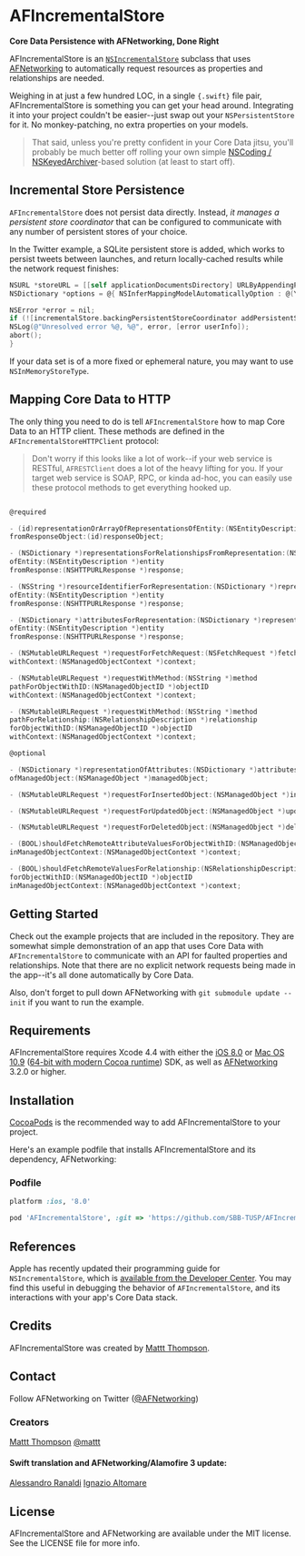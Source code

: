 # AFIncrementalStore
**Core Data Persistence with AFNetworking, Done Right**

AFIncrementalStore is an [`NSIncrementalStore`](http://nshipster.com/nsincrementalstore/) subclass that uses [AFNetworking](https://github.com/afnetworking/afnetworking) to automatically request resources as properties and relationships are needed.

Weighing in at just a few hundred LOC, in a single `{.swift}` file pair, AFIncrementalStore is something you can get your head around. Integrating it into your project couldn't be easier--just swap out your `NSPersistentStore` for it. No monkey-patching, no extra properties on your models.

> That said, unless you're pretty confident in your Core Data jitsu, you'll probably be much better off rolling your own simple [NSCoding / NSKeyedArchiver](http://nshipster.com/nscoding/)-based solution (at least to start off).

## Incremental Store Persistence

`AFIncrementalStore` does not persist data directly. Instead, _it manages a persistent store coordinator_ that can be configured to communicate with any number of persistent stores of your choice.

In the Twitter example, a SQLite persistent store is added, which works to persist tweets between launches, and return locally-cached results while the network request finishes:

``` objective-c
NSURL *storeURL = [[self applicationDocumentsDirectory] URLByAppendingPathComponent:@"Twitter.sqlite"];
NSDictionary *options = @{ NSInferMappingModelAutomaticallyOption : @(YES) };

NSError *error = nil;
if (![incrementalStore.backingPersistentStoreCoordinator addPersistentStoreWithType:NSSQLiteStoreType configuration:nil URL:storeURL options:options error:&error]) {
NSLog(@"Unresolved error %@, %@", error, [error userInfo]);
abort();
}
```

If your data set is of a more fixed or ephemeral nature, you may want to use `NSInMemoryStoreType`.

## Mapping Core Data to HTTP

The only thing you need to do is tell `AFIncrementalStore` how to map Core Data to an HTTP client. These methods are defined in the `AFIncrementalStoreHTTPClient` protocol:

> Don't worry if this looks like a lot of work--if your web service is RESTful, `AFRESTClient` does a lot of the heavy lifting for you. If your target web service is SOAP, RPC, or kinda ad-hoc, you can easily use these protocol methods to get everything hooked up.

```objective-c

@required

- (id)representationOrArrayOfRepresentationsOfEntity:(NSEntityDescription *)entity
fromResponseObject:(id)responseObject;

- (NSDictionary *)representationsForRelationshipsFromRepresentation:(NSDictionary *)representation
ofEntity:(NSEntityDescription *)entity
fromResponse:(NSHTTPURLResponse *)response;

- (NSString *)resourceIdentifierForRepresentation:(NSDictionary *)representation
ofEntity:(NSEntityDescription *)entity
fromResponse:(NSHTTPURLResponse *)response;

- (NSDictionary *)attributesForRepresentation:(NSDictionary *)representation
ofEntity:(NSEntityDescription *)entity
fromResponse:(NSHTTPURLResponse *)response;

- (NSMutableURLRequest *)requestForFetchRequest:(NSFetchRequest *)fetchRequest
withContext:(NSManagedObjectContext *)context;

- (NSMutableURLRequest *)requestWithMethod:(NSString *)method
pathForObjectWithID:(NSManagedObjectID *)objectID
withContext:(NSManagedObjectContext *)context;

- (NSMutableURLRequest *)requestWithMethod:(NSString *)method
pathForRelationship:(NSRelationshipDescription *)relationship
forObjectWithID:(NSManagedObjectID *)objectID
withContext:(NSManagedObjectContext *)context;

@optional

- (NSDictionary *)representationOfAttributes:(NSDictionary *)attributes
ofManagedObject:(NSManagedObject *)managedObject;

- (NSMutableURLRequest *)requestForInsertedObject:(NSManagedObject *)insertedObject;

- (NSMutableURLRequest *)requestForUpdatedObject:(NSManagedObject *)updatedObject;

- (NSMutableURLRequest *)requestForDeletedObject:(NSManagedObject *)deletedObject;

- (BOOL)shouldFetchRemoteAttributeValuesForObjectWithID:(NSManagedObjectID *)objectID
inManagedObjectContext:(NSManagedObjectContext *)context;

- (BOOL)shouldFetchRemoteValuesForRelationship:(NSRelationshipDescription *)relationship
forObjectWithID:(NSManagedObjectID *)objectID
inManagedObjectContext:(NSManagedObjectContext *)context;
```

## Getting Started

Check out the example projects that are included in the repository. They are somewhat simple demonstration of an app that uses Core Data with `AFIncrementalStore` to communicate with an API for faulted properties and relationships. Note that there are no explicit network requests being made in the app--it's all done automatically by Core Data.

Also, don't forget to pull down AFNetworking with `git submodule update --init` if you want to run the example.

## Requirements

AFIncrementalStore requires Xcode 4.4 with either the [iOS 8.0](https://developer.apple.com/library/content/releasenotes/General/WhatsNewIniOS/Articles/iOS8.html) or [Mac OS 10.9](https://developer.apple.com/library/content/releasenotes/MacOSX/WhatsNewInOSX/Articles/MacOSX10_9.html#//apple_ref/doc/uid/TP40013207-CH100) ([64-bit with modern Cocoa runtime](https://developer.apple.com/library/mac/#documentation/Cocoa/Conceptual/ObjCRuntimeGuide/Articles/ocrtVersionsPlatforms.html)) SDK, as well as [AFNetworking](https://github.com/afnetworking/afnetworking) 3.2.0 or higher.

## Installation

[CocoaPods](http://cocoapods.org) is the recommended way to add AFIncrementalStore to your project.

Here's an example podfile that installs AFIncrementalStore and its dependency, AFNetworking:

### Podfile

```ruby
platform :ios, '8.0'

pod 'AFIncrementalStore', :git => 'https://github.com/SBB-TUSP/AFIncrementalStore.git'
```

## References

Apple has recently updated their programming guide for `NSIncrementalStore`, which is [available from the Developer Center](https://developer.apple.com/library/prerelease/ios/documentation/DataManagement/Conceptual/IncrementalStorePG/ImplementationStrategy/ImplementationStrategy.html). You may find this useful in debugging the behavior of `AFIncrementalStore`, and its interactions with your app's Core Data stack.

## Credits

AFIncrementalStore was created by [Mattt Thompson](https://github.com/mattt/).

## Contact

Follow AFNetworking on Twitter ([@AFNetworking](https://twitter.com/AFNetworking))

### Creators

[Mattt Thompson](http://github.com/mattt)
[@mattt](https://twitter.com/mattt)

#### Swift translation and AFNetworking/Alamofire 3 update:

[Alessandro Ranaldi](https://github.com/Ciaolo)
[Ignazio Altomare](https://github.com/Boom2112)

## License

AFIncrementalStore and AFNetworking are available under the MIT license. See the LICENSE file for more info.
